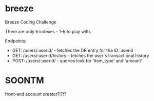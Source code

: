 # breeze
Breeze Coding Challenge

There are only 6 indexes - 1-6 to play with.

Endpoints:
- GET: /users/:userid/ - fetches the DB entry for the ID :userid
- GET: /users/:userid/history - fetches the user's transactional history
- POST: /users/:userid/ - queries look for 'item_type' and 'amount' 

SOONTM
=======
front-end account creator?!?!?